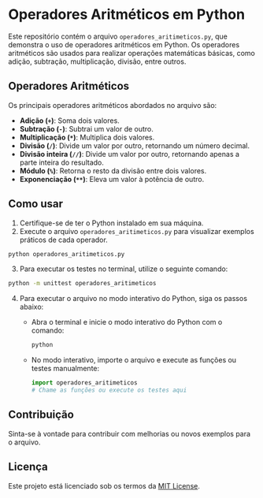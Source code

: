 # Operadores Aritméticos em Python

Este repositório contém o arquivo `operadores_aritimeticos.py`, que demonstra o uso de operadores aritméticos em Python. Os operadores aritméticos são usados para realizar operações matemáticas básicas, como adição, subtração, multiplicação, divisão, entre outros.

## Operadores Aritméticos

Os principais operadores aritméticos abordados no arquivo são:

- **Adição (`+`)**: Soma dois valores.
- **Subtração (`-`)**: Subtrai um valor de outro.
- **Multiplicação (`*`)**: Multiplica dois valores.
- **Divisão (`/`)**: Divide um valor por outro, retornando um número decimal.
- **Divisão inteira (`//`)**: Divide um valor por outro, retornando apenas a parte inteira do resultado.
- **Módulo (`%`)**: Retorna o resto da divisão entre dois valores.
- **Exponenciação (`**`)**: Eleva um valor à potência de outro.

## Como usar

1. Certifique-se de ter o Python instalado em sua máquina.
2. Execute o arquivo `operadores_aritimeticos.py` para visualizar exemplos práticos de cada operador.

```bash
python operadores_aritimeticos.py
```

3. Para executar os testes no terminal, utilize o seguinte comando:

```bash
python -m unittest operadores_aritimeticos
```

4. Para executar o arquivo no modo interativo do Python, siga os passos abaixo:

   - Abra o terminal e inicie o modo interativo do Python com o comando:

     ```bash
     python
     ```

   - No modo interativo, importe o arquivo e execute as funções ou testes manualmente:

     ```python
     import operadores_aritimeticos
     # Chame as funções ou execute os testes aqui
     ```

## Contribuição

Sinta-se à vontade para contribuir com melhorias ou novos exemplos para o arquivo.

## Licença

Este projeto está licenciado sob os termos da [MIT License](LICENSE).
